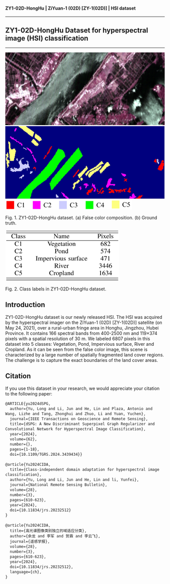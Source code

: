 #### ZY1-02D-HongHu | ZiYuan-1 (02D) [ZY-1(02D)] | HSI dataset
---
## ZY1-02D-HongHu Dataset for hyperspectral image (HSI) classification
---

<img src="figure/false-color.png" width="700" height="230"/> 
<img src="figure/ZY-HH-GT.png" width="700" height="230"/> 
<img src="figure/ZY-HH_legend.png" width="400" height="30"/>

Fig. 1. ZY1-02D-HongHu dataset. (a) False color composition. (b) Ground truth.
  

<img src="figure/ZY-HH_table.png" width="360" height="160"/> 

Fig. 2. Class labels in ZY1-02D-HongHu dataset.

## Introduction

ZY1-02D-HongHu dataset is our newly released HSI. The HSI was acquired by the hyperspectral imager on the ZiYuan-1 (02D) [ZY-1(02D)] satellite (on May 24, 2021), over a rural-urban fringe area in Honghu, Jingzhou, Hubei Province. It contains 166 spectral bands from 400-2500 nm and 119×374 pixels with a spatial resolution of 30 m. We labeled 6807 pixels in this dataset into 5 classes: Vegetation, Pond, Impervious surface, River and Cropland. As it can be seen from the false color image, this scene is characterized by a large number of spatially fragmented land cover regions. The challenge is to capture the exact boundaries of the land cover areas.

## Citation

If you use this dataset in your research, we would appreciate your citation to the following paper:

	@ARTICLE{yu2024dSPG,
	  author={Yu, Long and Li, Jun and He, Lin and Plaza, Antonio and Wang, Lizhe and Tang, Zhonghui and Zhuo, Li and Yuan, Yuchen},
	  journal={IEEE Transactions on Geoscience and Remote Sensing}, 
	  title={dSPG: A New Discriminant Superpixel Graph Regularizer and Convolutional Network for Hyperspectral Image Classification}, 
	  year={2024},
	  volume={62},
	  number={},
	  pages={1-18},
	  doi={10.1109/TGRS.2024.3439434}}

	@article{Yu2024CIDA,
	  title={Class-independent domain adaptation for hyperspectral image classification},
	  author={Yu, Long and Li, Jun and He, Lin and li, Yunfei},
	  journal={National Remote Sensing Bulletin},
	  volume={28},
	  number={3},
	  pages={610-623},
	  year={2024},
	  doi={10.11834/jrs.20232512}
	}
 
	@article{Yu2024CIDA,
	  title={高光谱图像类别独立的域适应分类},
	  author={余龙 and 李军 and 贺霖 and 李云飞},
	  journal={遥感学报},
	  volume={28},
	  number={3},
	  pages={610-623},
	  year={2024},
	  doi={10.11834/jrs.20232512},
	  language={ch},
	}
